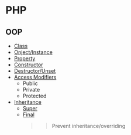 # PHP
## OOP
- [Class](oo-class.php)
- [Onject/Instance](oo-class.php)
- [Property](oo-class.php)
- [Constructor](oo-class.php)
- [Destructor/Unset](oo-class.php)
- [Access Modifiers](oo-access-mod.php)
    - Public
    - Private
    - Protected
- [Inheritance](oo-access-mod.php)
    - [Super](oo-final.php)
    - [Final](oo-final.php)
        >> Prevent inheritance/overriding